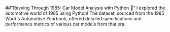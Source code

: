 ##"Revving Through 1985: Car Model Analysis with Python 🚗"
I explored the automotive world of 1985 using Python! The dataset, sourced from the 1985 Ward's Automotive Yearbook, offered detailed specifications and performance metrics of various car models from that era. 
